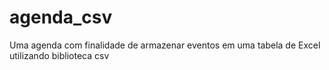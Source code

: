 # agenda_csv
Uma agenda com finalidade de armazenar eventos em uma tabela de Excel utilizando biblioteca csv
